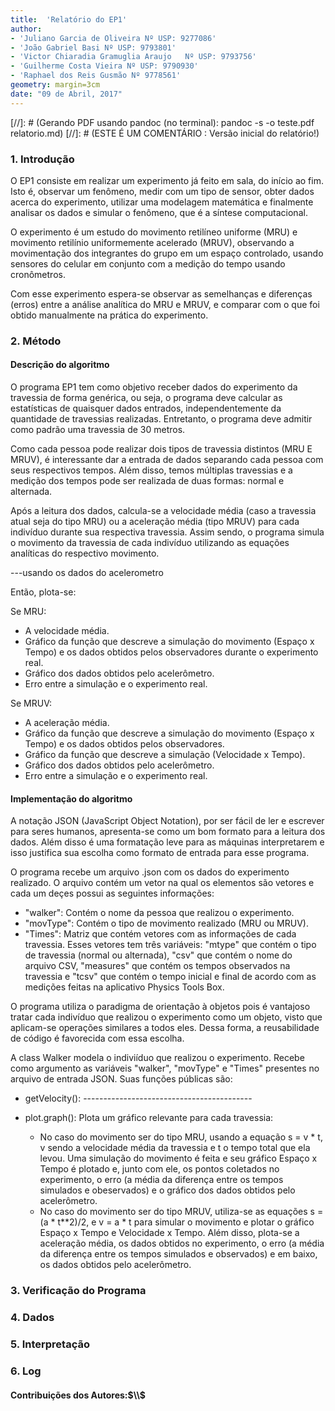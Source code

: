 ```yaml
---
title:  'Relatório do EP1'
author:
- 'Juliano Garcia de Oliveira Nº USP: 9277086'
- 'João Gabriel Basi Nº USP: 9793801'
- 'Victor Chiaradia Gramuglia Araujo   Nº USP: 9793756'
- 'Guilherme Costa Vieira Nº USP: 9790930'
- 'Raphael dos Reis Gusmão Nº 9778561'
geometry: margin=3cm
date: "09 de Abril, 2017"
---
```

[//]: # (Gerando PDF usando pandoc (no terminal): pandoc -s -o teste.pdf relatorio.md)
[//]: # (ESTE É UM COMENTÁRIO : Versão inicial do relatório!)

### 1. Introdução

O EP1 consiste em realizar um experimento já feito em sala, do início ao fim. Isto é, observar um fenômeno, medir com um tipo de sensor, obter dados acerca do experimento, utilizar uma modelagem matemática e finalmente analisar os dados e simular o fenômeno, que é a síntese computacional.

O experimento é um estudo do movimento retilíneo uniforme (MRU) e movimento retilínio uniformemente acelerado (MRUV), observando a movimentação dos integrantes do grupo em um espaço controlado, usando sensores do celular em conjunto com a medição do tempo usando cronômetros.

Com esse experimento espera-se observar as semelhanças e diferenças (erros) entre a análise analítica do MRU e MRUV, e comparar com o que foi obtido manualmente na prática do experimento.

### 2. Método

#### Descrição do algoritmo

O programa EP1 tem como objetivo receber dados do experimento da travessia de forma genérica, ou seja, o programa deve calcular as estatísticas de quaisquer dados entrados, independentemente da quantidade de travessias realizadas. Entretanto, o programa deve admitir como padrão uma travessia de 30 metros.

Como cada pessoa pode realizar dois tipos de travessia distintos (MRU E MRUV), é interessante dar a entrada de dados separando cada pessoa com seus respectivos tempos. Além disso, temos múltiplas travessias e a medição dos tempos pode ser realizada de duas formas: normal e alternada.

Após a leitura dos dados, calcula-se a velocidade média (caso a travessia atual seja do tipo MRU) ou a aceleração média (tipo MRUV) para cada indivíduo durante sua respectiva travessia. Assim sendo, o programa simula o movimento da travessia de cada indivíduo utilizando as equações analíticas do respectivo movimento.

---usando os dados do acelerometro

Então, plota-se:

  Se MRU:
  * A velocidade média.
  * Gráfico da função que descreve a simulação do movimento (Espaço x Tempo) e os dados obtidos pelos observadores durante o experimento real.
  * Gráfico dos dados obtidos pelo acelerômetro.
  * Erro entre a simulação e o experimento real.

  Se MRUV:
  * A aceleração média.
  * Gráfico da função que descreve a simulação do movimento (Espaço x Tempo) e os dados obtidos pelos observadores.
  * Gráfico da função que descreve a simulação (Velocidade x Tempo).
  * Gráfico dos dados obtidos pelo acelerômetro.
  * Erro entre a simulação e o experimento real.

#### Implementação do algoritmo

A notação JSON (JavaScript Object Notation), por ser fácil de ler e escrever para seres humanos, apresenta-se como um bom formato para a leitura dos dados. Além disso é uma formatação leve para as máquinas interpretarem e isso justifica sua escolha como formato de entrada para esse programa.

O programa recebe um arquivo .json com os dados do experimento realizado. O arquivo contém um vetor na qual os elementos são vetores e cada um deçes possui as seguintes informações:

* "walker": Contém o nome da pessoa que realizou o experimento.
* "movType": Contém o tipo de movimento realizado (MRU ou MRUV).
* "Times": Matriz que contém vetores com as informações de cada travessia. Esses vetores tem três variáveis: "mtype" que contém o tipo de travessia (normal ou alternada), "csv" que contém o nome do arquivo CSV, "measures" que contém os tempos observados na travessia e "tcsv" que contém o tempo inicial e final de acordo com as medições feitas na aplicativo Physics Tools Box.

O programa utiliza o paradigma de orientação à objetos pois é vantajoso tratar cada indivíduo que realizou o experimento como um objeto, visto que aplicam-se operações similares a todos eles. Dessa forma, a reusabilidade de código é favorecida com essa escolha.

A class Walker modela o indiviíduo que realizou o experimento. Recebe como argumento as variáveis "walker", "movType" e "Times" presentes no arquivo de entrada JSON. Suas funções públicas são:

 * getVelocity(): ------------------------------------------

 * plot.graph(): Plota um gráfico relevante para cada travessia:
    * No caso do movimento ser do tipo MRU, usando a equação s = v * t, v sendo a velocidade média da travessia e t o tempo total que ela levou. Uma simulação do movimento é feita e seu gráfico Espaço x Tempo é plotado e, junto com ele, os pontos coletados no experimento, o erro (a média da diferença entre os tempos simulados e obeservados) e o gráfico dos dados obtidos pelo acelerômetro.
    * No caso do movimento ser do tipo MRUV, utiliza-se as equações s = (a * t**2)/2, e v = a * t para simular o movimento e plotar o gráfico Espaço x Tempo e Velocidade x Tempo. Além disso, plota-se a aceleração média, os dados obtidos no experimento, o erro (a média da diferença entre os tempos simulados e observados) e em baixo, os dados obtidos pelo acelerômetro.

### 3. Verificação do Programa

### 4. Dados

### 5. Interpretação

### 6. Log

#### Contribuições dos Autores:$\\$
